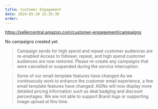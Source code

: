 ```yaml
---
title: Customer Engagement
date: 2024-05-20 15:35:30
order: 
---
```

https://sellercentral.amazon.com/customer-engagement/campaigns

No campaigns created yet.

> Campaign sends for high spend and repeat customer audiences are re-enabled
> Access to follower, repeat, and high spend customer audiences are now restored. Please re-create any campaigns that were cancelled or suspended during the service interruption.

> Some of our email template features have changed
> As we continuously work to enhance the customer email experience, a few email template features have changed:
> ASINs will now display more detailed pricing information such as deal badging and discount percentages.
> We are not able to support Brand logo or supporting image upload at this time.